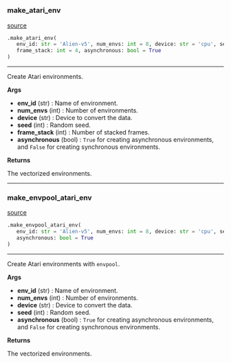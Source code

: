 #


### make_atari_env
[source](https://github.com/RLE-Foundation/rllte/blob/main/rllte/env/atari/__init__.py/#L74)
```python
.make_atari_env(
   env_id: str = 'Alien-v5', num_envs: int = 8, device: str = 'cpu', seed: int = 1,
   frame_stack: int = 4, asynchronous: bool = True
)
```

---
Create Atari environments.


**Args**

* **env_id** (str) : Name of environment.
* **num_envs** (int) : Number of environments.
* **device** (str) : Device to convert the data.
* **seed** (int) : Random seed.
* **frame_stack** (int) : Number of stacked frames.
* **asynchronous** (bool) : `True` for creating asynchronous environments,
    and `False` for creating synchronous environments.


**Returns**

The vectorized environments.

----


### make_envpool_atari_env
[source](https://github.com/RLE-Foundation/rllte/blob/main/rllte/env/atari/__init__.py/#L37)
```python
.make_envpool_atari_env(
   env_id: str = 'Alien-v5', num_envs: int = 8, device: str = 'cpu', seed: int = 1,
   asynchronous: bool = True
)
```

---
Create Atari environments with `envpool`.


**Args**

* **env_id** (str) : Name of environment.
* **num_envs** (int) : Number of environments.
* **device** (str) : Device to convert the data.
* **seed** (int) : Random seed.
* **asynchronous** (bool) : `True` for creating asynchronous environments,
    and `False` for creating synchronous environments.


**Returns**

The vectorized environments.
